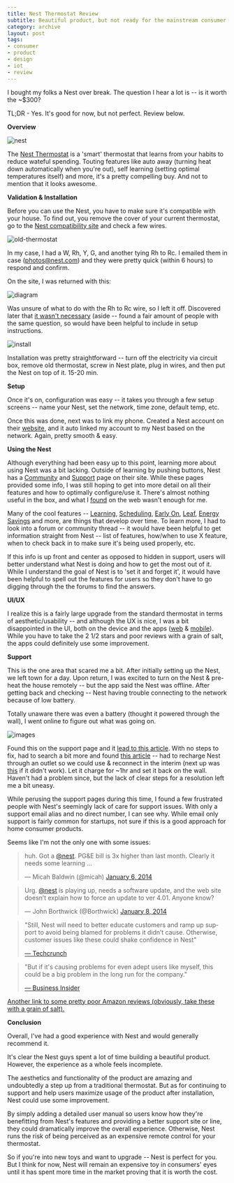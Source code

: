 ```yaml
---
title: Nest Thermostat Review
subtitle: Beautiful product, but not ready for the mainstream consumer market. 
category: archive
layout: post
tags:
- consumer
- product
- design
- iot
- review
---
```


I bought my folks a Nest over break. The question I hear a lot is -- is it worth the ~$300? 

TL;DR - Yes. It's good for now, but not perfect. Review below.

**Overview**

![nest](/images/nest.jpg)

The [Nest Thermostat](https://nest.com/thermostat/life-with-nest-thermostat/) is a 'smart' thermostat that learns from your habits to reduce wateful spending. Touting features like auto away (turning heat down automatically when you're out), self learning (setting optimal temperatures itself) and more, it's a pretty compelling buy. And not to mention that it looks awesome. 


**Validation & Installation**

Before you can use the Nest, you have to make sure it's compatible with your house. To find out, you remove the cover of your current thermostat, go to the [Nest compatibility site](https://widgets.nest.com/compatibility/) and check a few wires. 

![old-thermostat](/images/nest2.jpg)

In my case, I had a W, Rh, Y, G, and another tying Rh to Rc. I emailed them in case ([photos@nest.com](mailto:photos@nest.com)) and they were pretty quick (within 6 hours) to respond and confirm. 

On the site, I was returned with this: 

![diagram](/images/nest3.png)

Was unsure of what to do with the Rh to Rc wire, so I left it off. Discovered later that [it wasn't necessary](http://support.nest.com/article/How-do-I-install-Nest-if-my-old-thermostat-had-a-short-wire-connecting-Rh-and-Rc) (aside -- found a fair amount of people with the same question, so would have been helpful to include in setup instructions. 

![install](/images/nest4.png)

Installation was pretty straightforward -- turn off the electricity via circuit box, remove old thermostat, screw in Nest plate, plug in wires, and then put the Nest on top of it. 15-20 min.

**Setup**

Once it's on, configuration was easy -- it takes you through a few setup screens -- name your Nest, set the network, time zone, default temp, etc.

Once this was done, next was to link my phone. Created a Nest account on their [website](https://home.nest.com/), and it auto linked my account to my Nest based on the network. Again, pretty smooth & easy. 

**Using the Nest**

Although everything had been easy up to this point, learning more about using Nest was a bit lacking. Outside of learning by pushing buttons, Nest has a [Community](https://community.nest.com/community/help-with-nest) and [Support](http://support.nest.com/thermostat/) page on their site. While these pages provided some info, I was still hoping to get into more detail on all their features and how to optimally configure/use it. There's almost nothing useful in the box, and what I [found](http://support.nest.com/article/An-introduction-to-learning) on the web wasn't enough for me.

Many of the cool features -- [Learning](http://support.nest.com/article/An-introduction-to-learning), [Scheduling](http://support.nest.com/article/How-does-Auto-Schedule-learn), [Early On](http://support.nest.com/article/What-is-Early-On), [Leaf](http://support.nest.com/article/How-does-the-Nest-Leaf-work), [Energy Savings](http://support.nest.com/article/How-to-read-my-Energy-History-on-the-Nest-Learning-Thermostat) and more, are things that develop over time. To learn more, I had to look into a forum or community thread -- it would have been helpful to get information straight from Nest -- list of features, how/when to use X feature, when to check back in to make sure it's being used properly, etc. 

If this info is up front and center as opposed to hidden in support, users will better understand what Nest is doing and how to get the most out of it. While I understand the goal of Nest is to 'set it and forget it', it would have been helpful to spell out the features for users so they don't have to go digging through the the forums to find the answers. 

**UI/UX**

I realize this is a fairly large upgrade from the standard thermostat in terms of aesthetic/usability -- and although the UX is nice, I was a bit disappointed in the UI, both on the device and the apps ([web](https://home.nest.com/) & [mobile](https://itunes.apple.com/us/app/id464988855?mt=8)). While you have to take the 2 1/2 stars and poor reviews with a grain of salt, the apps could definitely use some improvement. 

**Support**

This is the one area that scared me a bit. After initially setting up the Nest, we left town for a day. Upon return, I was excited to turn on the Nest & pre-heat the house remotely -- but the app said the Nest was offline. After getting back and checking -- Nest having trouble connecting to the network because of low battery.

Totally unaware there was even a battery (thought it powered through the wall), I went online to figure out what was going on.

![images](/images/nest5.png)

Found this on the support page and it [lead to this article](http://support.nest.com/article/Intermittent-low-battery-or-connectivity-issues-with-thermostat-software-4-0). With no steps to fix, had to search a bit more and found [this article](http://support.nest.com/article/What-s-the-mini-USB-port-on-the-back-of-the-display-for) -- had to recharge Nest through an outlet so we could use & reconnect in the interim (next up was [this](http://shaunmerrigan.info/site-news/nest-thermostat-battery-charge-problem-and-solution/) if it didn't work). Let it charge for ~1hr and set it back on the wall. Haven't had a problem since, but the lack of clear steps for a resolution left me a bit uneasy.

While perusing the support pages during this time, I found a few frustrated people with Nest's seemingly lack of care for support issues. With only a support email alias and no direct number, I can see why. While email only support is fairly common for startups, not sure if this is a good approach for home consumer products.

Seems like I'm not the only one with some issues:

<blockquote class="twitter-tweet" lang="en"><p>huh. Got a <a href="https://twitter.com/nest">@nest</a>. PG&amp;E bill is 3x higher than last month. Clearly it needs some learning ...</p>&mdash; Micah Baldwin (@micah) <a href="https://twitter.com/micah/statuses/420271372980326401">January 6, 2014</a></blockquote>

<blockquote class="twitter-tweet" lang="en"><p>Urg. <a href="https://twitter.com/nest">@nest</a> is playing up, needs a software update, and the web site doesn’t explain how to force an update to ver 4.01. Anyone know?</p>&mdash; John Borthwick (@Borthwick) <a href="https://twitter.com/Borthwick/statuses/420756098761494528">January 8, 2014</a></blockquote>

<blockquote class="twitter-tweet" lang="en"><p>"Still, Nest will need to better educate customers and ramp up support to avoid being blamed for problems it didn’t cause. Otherwise, customer issues like these could shake confidence in Nest"</p><a href="http://techcrunch.com/2014/01/06/nest-4-0-firmware-battery-problems/">&mdash; Techcrunch</a></blockquote>

<blockquote class="twitter-tweet" lang="en"><p>"But if it's causing problems for even adept users like myself, this could be a big problem in the long run for the company."</p><a href="http://www.businessinsider.com/nest-thermostat-problem-2014-1">&mdash; Business Insider</a></blockquote>

[Another link to some pretty poor Amazon reviews (obviously, take these with a grain of salt).](http://www.amazon.com/Nest-Learning-Thermostat-Generation-T200577/product-reviews/B009GDHYPQ/ref=cm_cr_pr_hist_1?ie=UTF8&filterBy=addOneStar&showViewpoints=0&sortBy=bySubmissionDateDescending)

**Conclusion**

Overall, I've had a good experience with Nest and would generally recommend it. 

It's clear the Nest guys spent a lot of time building a beautiful product. However, the experience as a whole feels incomplete. 

The aesthetics and functionality of the product are amazing and undoubtedly a step up from a traditional thermostat. But as for continuing to support and help users maximize usage of the product after installation, Nest could use some improvement. 

By simply adding a detailed user manual so users know how they're benefitting from Nest's features and providing a better support site or line, they could dramatically improve the overall experience. Otherwise, Nest runs the risk of being perceived as an expensive remote control for your thermostat.

So if you're into new toys and want to upgrade -- Nest is perfect for you. But I think for now, Nest will remain an expensive toy in consumers' eyes until it has spent more time in the market proving that it is worth the cost. 